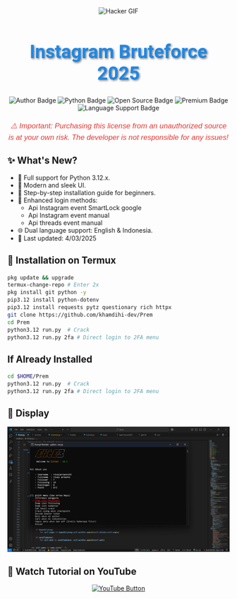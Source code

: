 <div align="center">
    <img src="https://gifdb.com/images/high/glitching-hacker-hub-biwszmcveudzaori.gif" width="300" alt="Hacker GIF" />
</div>

<h1 align="center" style="font-family: 'Roboto', sans-serif; font-size: 3em; color: #1E88E5; text-shadow: 2px 2px 4px rgba(0,0,0,0.5);">
    <b>Instagram Bruteforce 2025</b>
</h1>

<div align="center">
    <img src="https://img.shields.io/badge/Author-KhamdihiDev-1E88E5?style=for-the-badge&logo=github&logoColor=white" alt="Author Badge" />
    <img src="https://img.shields.io/badge/Written%20In-Python3.12.x-4CAF50?style=for-the-badge&logo=python&logoColor=white" alt="Python Badge" />
    <img src="https://img.shields.io/badge/Open%20Source-No-FFC107?style=for-the-badge&logo=lock&logoColor=white" alt="Open Source Badge" />
    <img src="https://img.shields.io/badge/Premium-Yes-F44336?style=for-the-badge&logo=crown&logoColor=white" alt="Premium Badge" />
    <img src="https://img.shields.io/badge/Language-English%20%26%20Indonesia-9C27B0?style=for-the-badge&logo=translate&logoColor=white" alt="Language Support Badge" />
</div>

<p align="center" style="font-family: 'Arial', sans-serif; font-size: 1.2em; color: #E53935; margin-top: 20px;">
    <i>⚠️ Important: Purchasing this license from an unauthorized source is at your own risk. The developer is not responsible for any issues!</i>
</p>

## ✨ What's New?
- 🐍 Full support for Python 3.12.x.
- 🎨 Modern and sleek UI.
- 📖 Step-by-step installation guide for beginners.
- 🔑 Enhanced login methods:
  - Api Instagram event SmartLock google
  - Api Instagram event manual
  - Api threads event manual
- 🌐 Dual language support: English & Indonesia.
- 📅 Last updated: 4/03/2025

## 🚀 Installation on Termux
```sh
pkg update && upgrade
termux-change-repo # Enter 2x
pkg install git python -y
pip3.12 install python-dotenv
pip3.12 install requests pytz questionary rich httpx
git clone https://github.com/khamdihi-dev/Prem
cd Prem
python3.12 run.py  # Crack
python3.12 run.py 2fa # Direct login to 2FA menu
```

## If Already Installed
```sh
cd $HOME/Prem
python3.12 run.py  # Crack
python3.12 run.py 2fa # Direct login to 2FA menu
```

## 📸 Display
![Logo](image/elite3.png)

## 🎥 Watch Tutorial on YouTube
<div align="center">
    <a href="https://www.youtube.com/watch?v=lIv9z7jWa88&t=1s" target="_blank">
        <img src="https://img.shields.io/badge/Watch%20Tutorial%20on%20YouTube-red?style=for-the-badge&logo=youtube&logoColor=white" alt="YouTube Button">
    </a>
</div>
